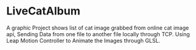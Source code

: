 # LiveCatAlbum
A graphic Project shows list of cat image grabbed from online cat image api, Sending Data from one file to another file locally through TCP.
Using Leap Motion Controller to Animate the Images through GLSL.
